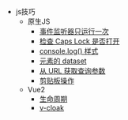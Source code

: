 * js技巧
   * 原生JS
       * [事件监听器只运行一次](skills/Native_JS/event_once)
       * [检查 Caps Lock 是否打开](skills/Native_JS/caps_lock)
       * [console.log() 样式](skills/Native_JS/log_css)
       * [元素的 dataset](skills/Native_JS/dataset)
       * [从 URL 获取查询参数](skills/Native_JS/url_params)
       * [剪贴板操作](skills/Native_JS/navigator_clipboard)
   * Vue2
       * [生命周期](skills/Vue/life_cycle)
       * [v-cloak](skills/Vue/v_cloak)


